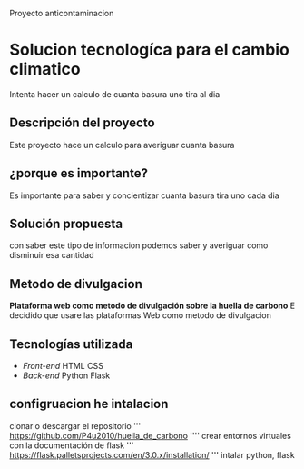 Proyecto anticontaminacion

# Solucion tecnologíca para el cambio climatico 
Intenta hacer un calculo de cuanta basura uno tira al dia

## Descripción  del proyecto
Este proyecto hace un calculo para averiguar cuanta basura

## ¿porque es importante?
Es importante para saber y concientizar cuanta basura tira uno cada dia

## Solución propuesta
con saber este tipo de informacion podemos saber y averiguar como disminuir esa cantidad

## Metodo de divulgacion
**Plataforma web como metodo de divulgación sobre la huella de carbono**
E decidido que usare las plataformas Web como metodo de divulgacion 
  
   
## Tecnologías utilizada
- *Front-end* HTML CSS
- *Back-end* Python Flask


## configruacion he intalacion
clonar o descargar el repositorio ''' https://github.com/P4u2010/huella_de_carbono ''''
crear entornos virtuales con la documentación de flask ''' https://flask.palletsprojects.com/en/3.0.x/installation/ '''
intalar python, flask
